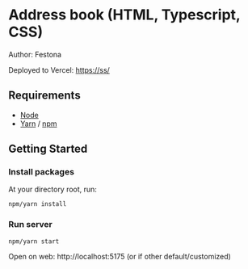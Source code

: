 # Address book (HTML, Typescript, CSS)

Author: Festona

Deployed to Vercel: [https://ss/](https://ss/)

## Requirements

- [Node](https://nodejs.org/en/)
- [Yarn](https://classic.yarnpkg.com) / [npm](https://www.npmjs.com/)

## Getting Started

### Install packages

At your directory root, run:

```
npm/yarn install
```

### Run server

```
npm/yarn start
```

Open on web: http://localhost:5175 (or if other default/customized)